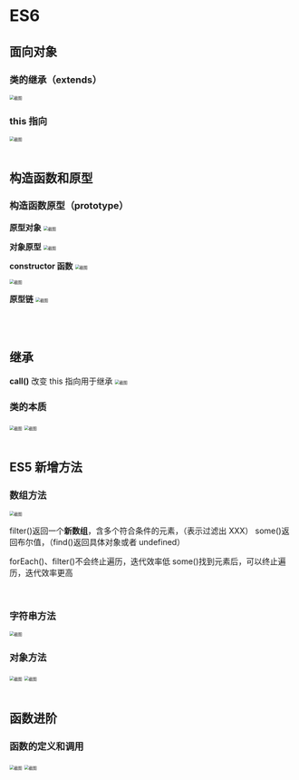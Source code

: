# ES6

## 面向对象

### 类的继承（extends）

<img src="https://cdn.jsdelivr.net/gh/LAOVA/Typora_images@main/img/202310151840056.png" alt="截图" style="zoom:50%;" />

<br/>

### this 指向

<img src="https://cdn.jsdelivr.net/gh/LAOVA/Typora_images@main/img/202310151840193.png" alt="截图" style="zoom:50%;" />

<br/>

<br/>

## 构造函数和原型

### 构造函数原型（prototype）

**原型对象**
<img src="https://cdn.jsdelivr.net/gh/LAOVA/Typora_images@main/img/202310151840833.png" alt="截图" style="zoom:50%;" />

**对象原型**
<img src="https://cdn.jsdelivr.net/gh/LAOVA/Typora_images@main/img/202310151840108.png" alt="截图" style="zoom:50%;" />

**constructor 函数**
<img src="https://cdn.jsdelivr.net/gh/LAOVA/Typora_images@main/img/202310151840647.png" alt="截图" style="zoom:50%;" />

<img src="https://cdn.jsdelivr.net/gh/LAOVA/Typora_images@main/img/202310151840149.png" alt="截图" style="zoom:50%;" />

**原型链**
<img src="https://cdn.jsdelivr.net/gh/LAOVA/Typora_images@main/img/202310151841798.png" alt="截图" style="zoom:50%;" />

<br/>

<br/>

## 继承

**call()**
改变 this 指向用于继承
<img src="https://cdn.jsdelivr.net/gh/LAOVA/Typora_images@main/img/202310151841408.png" alt="截图" style="zoom:50%;" />

### 类的本质

<img src="https://cdn.jsdelivr.net/gh/LAOVA/Typora_images@main/img/202310151841862.png" alt="截图" style="zoom:50%;" />

<img src="https://cdn.jsdelivr.net/gh/LAOVA/Typora_images@main/img/202310151841679.png" alt="截图" style="zoom:50%;" />

<br/>

<br/>

## ES5 新增方法

### 数组方法

<img src="ce41592205e7cec65c023f94547e9a1b.png" alt="截图" style="zoom:50%;" />

filter()返回一个**新数组**，含多个符合条件的元素，（表示过滤出 XXX）
some()返回布尔值，（find()返回具体对象或者 undefined）

forEach()、filter()不会终止遍历，迭代效率低
some()找到元素后，可以终止遍历，迭代效率更高

<br/>

### 字符串方法

<img src="https://cdn.jsdelivr.net/gh/LAOVA/Typora_images@main/img/202310151841680.png" alt="截图" style="zoom:50%;" />

<br/>

### 对象方法

<img src="https://cdn.jsdelivr.net/gh/LAOVA/Typora_images@main/img/202310151841379.png" alt="截图" style="zoom:50%;" />

<img src="https://cdn.jsdelivr.net/gh/LAOVA/Typora_images@main/img/202310151841006.png" alt="截图" style="zoom:50%;" />

<br/>

<br/>

## 函数进阶

### 函数的定义和调用

<img src="https://cdn.jsdelivr.net/gh/LAOVA/Typora_images@main/img/202310151841648.png" alt="截图" style="zoom:50%;" />

<img src="https://cdn.jsdelivr.net/gh/LAOVA/Typora_images@main/img/202310151841665.png" alt="截图" style="zoom:50%;" />

<br/>
